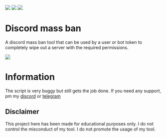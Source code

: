 ![](https://img.shields.io/github/watchers/9xw/discord-mass-ban?style=social) ![](https://img.shields.io/github/stars/9xw/discord-mass-ban?style=social) ![](https://img.shields.io/github/forks/9xw/discord-mass-ban?style=social)

# Discord mass ban
A discord mass ban tool that can be used by a user or bot token to completely wipe out a server with the required permissions.

![](https://media.discordapp.net/attachments/631162287968747550/831325322817306664/unknown.png)

# Information
The script is very buggy but still gets the job done. If you need any support, pm my <a href="https://discord.com/users/630087545312509963">discord</a> or <a href="https://t.me/purelxw">telegram</a>

## Disclaimer
This project here has been made for educational purposes only. I do not control the misconduct of my tool. I do not promote the usage of my tool.
